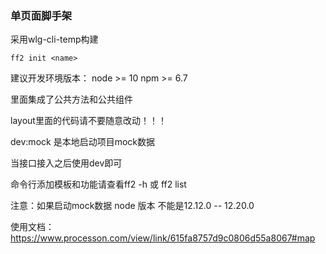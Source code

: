 ### 单页面脚手架 
采用wlg-cli-temp构建
```
ff2 init <name>
```
建议开发环境版本：
node >= 10
npm >= 6.7

里面集成了公共方法和公共组件

layout里面的代码请不要随意改动！！！

dev:mock 是本地启动项目mock数据

当接口接入之后使用dev即可

命令行添加模板和功能请查看ff2 -h 或 ff2 list

注意：如果启动mock数据 node 版本 不能是12.12.0 -- 12.20.0

使用文档：https://www.processon.com/view/link/615fa8757d9c0806d55a8067#map
